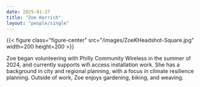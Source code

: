 ```yaml
---
date: 2025-01-27
title: "Zoe Kerrich"
layout: "people/single"
---
```


{{< figure class="figure-center" src="/images/ZoeKHeadshot-Square.jpg" width=200 height=200  >}}  

Zoe began volunteering with Philly Community Wireless in the summer of 2024, and currently supports wifi access installation work. She has a background in city and regional planning, with a focus in climate resilience planning. Outside of work, Zoe enjoys gardening, biking, and weaving.
